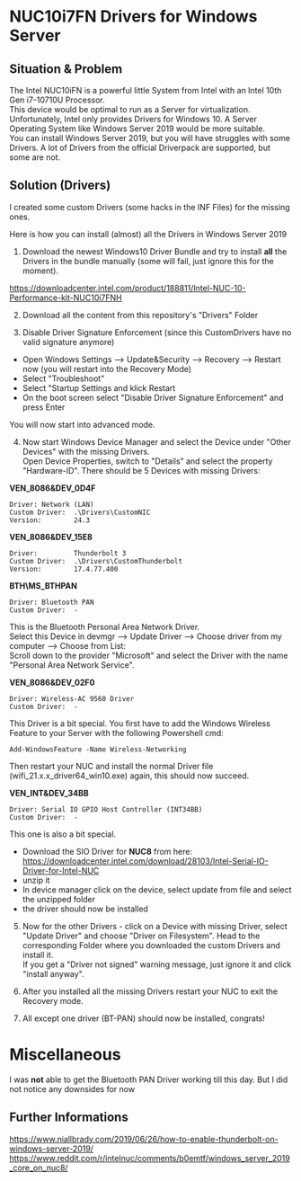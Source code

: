 # NUC10i7FN Drivers for Windows Server

## Situation & Problem

The Intel NUC10iFN is a powerful little System from Intel with an Intel 10th Gen i7-10710U Processor.  
This device would be optimal to run as a Server for virtualization.  
Unfortunately, Intel only provides Drivers for Windows 10. A Server Operating System like Windows Server 2019 would be more suitable.  
You can install Windows Server 2019, but you will have struggles with some Drivers. A lot of Drivers from the official Driverpack are supported, but some are not.

## Solution (Drivers)

I created some custom Drivers (some hacks in the INF Files) for the missing ones.  

Here is how you can install (almost) all the Drivers in Windows Server 2019

1. Download the newest Windows10 Driver Bundle and try to install **all** the Drivers in the bundle manually (some will fail, just ignore this for the moment).

https://downloadcenter.intel.com/product/188811/Intel-NUC-10-Performance-kit-NUC10i7FNH

2. Download all the content from this repository's "Drivers" Folder

3. Disable Driver Signature Enforcement (since this CustomDrivers have no valid signature anymore)

- Open Windows Settings --> Update&Security --> Recovery --> Restart now (you will restart into the Recovery Mode)
- Select "Troubleshoot"
- Select "Startup Settings and klick Restart
- On the boot screen select "Disable Driver Signature Enforcement" and press Enter

You will now start into advanced mode.  

4. Now start Windows Device Manager and select the Device under "Other Devices" with the missing Drivers.  
Open Device Properties, switch to "Details" and select the property "Hardware-ID". There should be 5 Devices with missing Drivers:  

**VEN_8086&DEV_0D4F**

    Driver: Network (LAN)  
    Custom Driver:  .\Drivers\CustomNIC  
    Version:        24.3


**VEN_8086&DEV_15E8**

    Driver:         Thunderbolt 3  
    Custom Driver:  .\Drivers\CustomThunderbolt  
    Version:        17.4.77.400

**BTH\MS_BTHPAN**

    Driver: Bluetooth PAN  
    Custom Driver:  -  

This is the Bluetooth Personal Area Network Driver.  
Select this Device in devmgr --> Update Driver --> Choose driver from my computer --> Choose from List:  
Scroll down to the provider "Microsoft" and select the Driver with the name "Personal Area Network Service".  

**VEN_8086&DEV_02F0**

    Driver: Wireless-AC 9560 Driver  
    Custom Driver:  -  

This Driver is a bit special. You first have to add the Windows Wireless Feature to your Server with the following Powershell cmd:  

    Add-WindowsFeature -Name Wireless-Networking

Then restart your NUC and install the normal Driver file (wifi_21.x.x_driver64_win10.exe) again, this should now succeed.  

**VEN_INT&DEV_34BB**

    Driver: Serial IO GPIO Host Controller (INT34BB)  
    Custom Driver:  -  

This one is also a bit special.  

- Download the SIO Driver for **NUC8** from here: https://downloadcenter.intel.com/download/28103/Intel-Serial-IO-Driver-for-Intel-NUC
- unzip it
- In device manager click on the device, select update from file and select the unzipped folder
- the driver should now be installed

5. Now for the other Drivers - click on a Device with missing Driver, select "Update Driver" and choose "Driver on Filesystem". Head to the corresponding Folder where you downloaded the custom Drivers and install it.  
If you get a "Driver not signed" warning message, just ignore it and click "install anyway".  

6. After you installed all the missing Drivers restart your NUC to exit the Recovery mode.

7. All except one driver (BT-PAN) should now be installed, congrats!


# Miscellaneous

I was **not** able to get the Bluetooth PAN Driver working till this day. But I did not notice any downsides for now

## Further Informations

https://www.niallbrady.com/2019/06/26/how-to-enable-thunderbolt-on-windows-server-2019/  
https://www.reddit.com/r/intelnuc/comments/b0emtf/windows_server_2019_core_on_nuc8/